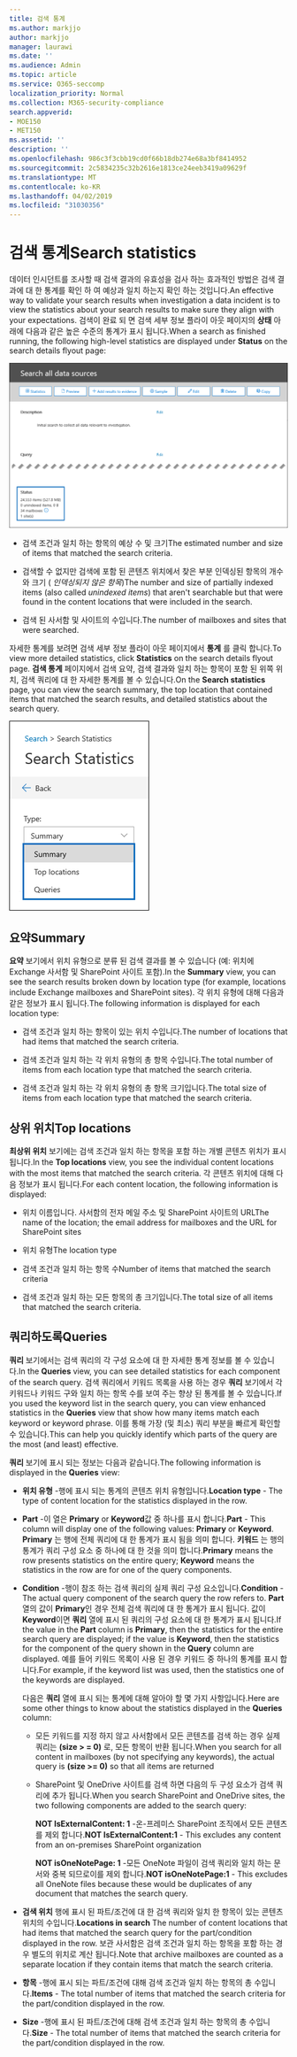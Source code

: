 ```yaml
---
title: 검색 통계
ms.author: markjjo
author: markjjo
manager: laurawi
ms.date: ''
ms.audience: Admin
ms.topic: article
ms.service: O365-seccomp
localization_priority: Normal
ms.collection: M365-security-compliance
search.appverid:
- MOE150
- MET150
ms.assetid: ''
description: ''
ms.openlocfilehash: 986c3f3cbb19cd0f66b18db274e68a3bf8414952
ms.sourcegitcommit: 2c5834235c32b2616e1813ce24eeb3419a09629f
ms.translationtype: MT
ms.contentlocale: ko-KR
ms.lasthandoff: 04/02/2019
ms.locfileid: "31030356"
---
```

# <a name="search-statistics"></a><span data-ttu-id="93601-102">검색 통계</span><span class="sxs-lookup"><span data-stu-id="93601-102">Search statistics</span></span>

<span data-ttu-id="93601-103">데이터 인시던트를 조사할 때 검색 결과의 유효성을 검사 하는 효과적인 방법은 검색 결과에 대 한 통계를 확인 하 여 예상과 일치 하는지 확인 하는 것입니다.</span><span class="sxs-lookup"><span data-stu-id="93601-103">An effective way to validate your search results when investigation a data incident is to view the statistics about your search results to make sure they align with your expectations.</span></span> <span data-ttu-id="93601-104">검색이 완료 되 면 검색 세부 정보 플라이 아웃 페이지의 **상태** 아래에 다음과 같은 높은 수준의 통계가 표시 됩니다.</span><span class="sxs-lookup"><span data-stu-id="93601-104">When a search as finished running, the following high-level statistics are displayed under **Status** on the search details flyout page:</span></span>

![검색 세부 정보 플라이 아웃 페이지의 검색 statisics](../media/SearchDetailsFlyout.png)

- <span data-ttu-id="93601-106">검색 조건과 일치 하는 항목의 예상 수 및 크기</span><span class="sxs-lookup"><span data-stu-id="93601-106">The estimated number and size of items that matched the search criteria.</span></span>

- <span data-ttu-id="93601-107">검색할 수 없지만 검색에 포함 된 콘텐츠 위치에서 찾은 부분 인덱싱된 항목의 개수와 크기 ( *인덱싱되지 않은 항목*)</span><span class="sxs-lookup"><span data-stu-id="93601-107">The number and size of partially indexed items (also called *unindexed items*) that aren't searchable but that were found in the content locations that were included in the search.</span></span>

- <span data-ttu-id="93601-108">검색 된 사서함 및 사이트의 수입니다.</span><span class="sxs-lookup"><span data-stu-id="93601-108">The number of mailboxes and sites that were searched.</span></span>

<span data-ttu-id="93601-109">자세한 통계를 보려면 검색 세부 정보 플라이 아웃 페이지에서 **통계** 를 클릭 합니다.</span><span class="sxs-lookup"><span data-stu-id="93601-109">To view more detailed statistics, click **Statistics** on the search details flyout page.</span></span> <span data-ttu-id="93601-110">**검색 통계** 페이지에서 검색 요약, 검색 결과와 일치 하는 항목이 포함 된 위쪽 위치, 검색 쿼리에 대 한 자세한 통계를 볼 수 있습니다.</span><span class="sxs-lookup"><span data-stu-id="93601-110">On the **Search statistics** page, you can view the search summary, the top location that contained items that matched the search results, and detailed statistics about the search query.</span></span>

![검색 통계 드롭다운 목록](../media/SearchStatisticsDropDownList.png)

## <a name="summary"></a><span data-ttu-id="93601-112">요약</span><span class="sxs-lookup"><span data-stu-id="93601-112">Summary</span></span>

<span data-ttu-id="93601-113">**요약** 보기에서 위치 유형으로 분류 된 검색 결과를 볼 수 있습니다 (예: 위치에 Exchange 사서함 및 SharePoint 사이트 포함).</span><span class="sxs-lookup"><span data-stu-id="93601-113">In the **Summary** view, you can see the search results broken down by location type (for example, locations include Exchange mailboxes and SharePoint sites).</span></span> <span data-ttu-id="93601-114">각 위치 유형에 대해 다음과 같은 정보가 표시 됩니다.</span><span class="sxs-lookup"><span data-stu-id="93601-114">The following information is displayed for each location type:</span></span>

- <span data-ttu-id="93601-115">검색 조건과 일치 하는 항목이 있는 위치 수입니다.</span><span class="sxs-lookup"><span data-stu-id="93601-115">The number of locations that had items that matched the search criteria.</span></span>

- <span data-ttu-id="93601-116">검색 조건과 일치 하는 각 위치 유형의 총 항목 수입니다.</span><span class="sxs-lookup"><span data-stu-id="93601-116">The total number of items from each location type that matched the search criteria.</span></span>

- <span data-ttu-id="93601-117">검색 조건과 일치 하는 각 위치 유형의 총 항목 크기입니다.</span><span class="sxs-lookup"><span data-stu-id="93601-117">The total size of items from each location type that matched the search criteria.</span></span>

## <a name="top-locations"></a><span data-ttu-id="93601-118">상위 위치</span><span class="sxs-lookup"><span data-stu-id="93601-118">Top locations</span></span>

<span data-ttu-id="93601-119">**최상위 위치** 보기에는 검색 조건과 일치 하는 항목을 포함 하는 개별 콘텐츠 위치가 표시 됩니다.</span><span class="sxs-lookup"><span data-stu-id="93601-119">In the **Top locations** view, you see the individual content locations with the most items that matched the search criteria.</span></span> <span data-ttu-id="93601-120">각 콘텐츠 위치에 대해 다음 정보가 표시 됩니다.</span><span class="sxs-lookup"><span data-stu-id="93601-120">For each content location, the following information is displayed:</span></span>

- <span data-ttu-id="93601-121">위치 이름입니다. 사서함의 전자 메일 주소 및 SharePoint 사이트의 URL</span><span class="sxs-lookup"><span data-stu-id="93601-121">The name of the location; the email address for mailboxes and the URL for SharePoint sites</span></span>

- <span data-ttu-id="93601-122">위치 유형</span><span class="sxs-lookup"><span data-stu-id="93601-122">The location type</span></span>

- <span data-ttu-id="93601-123">검색 조건과 일치 하는 항목 수</span><span class="sxs-lookup"><span data-stu-id="93601-123">Number of items that matched the search criteria</span></span>

- <span data-ttu-id="93601-124">검색 조건과 일치 하는 모든 항목의 총 크기입니다.</span><span class="sxs-lookup"><span data-stu-id="93601-124">The total size of all items that matched the search criteria.</span></span>

## <a name="queries"></a><span data-ttu-id="93601-125">쿼리하도록</span><span class="sxs-lookup"><span data-stu-id="93601-125">Queries</span></span>

<span data-ttu-id="93601-126">**쿼리** 보기에서는 검색 쿼리의 각 구성 요소에 대 한 자세한 통계 정보를 볼 수 있습니다.</span><span class="sxs-lookup"><span data-stu-id="93601-126">In the **Queries** view, you can see detailed statistics for each component of the search query.</span></span> <span data-ttu-id="93601-127">검색 쿼리에서 키워드 목록을 사용 하는 경우 **쿼리** 보기에서 각 키워드나 키워드 구와 일치 하는 항목 수를 보여 주는 향상 된 통계를 볼 수 있습니다.</span><span class="sxs-lookup"><span data-stu-id="93601-127">If you used the keyword list in the search query, you can view enhanced statistics in the **Queries** view  that show how many items match each keyword or keyword phrase.</span></span> <span data-ttu-id="93601-128">이를 통해 가장 (및 최소) 쿼리 부분을 빠르게 확인할 수 있습니다.</span><span class="sxs-lookup"><span data-stu-id="93601-128">This can help you quickly identify which parts of the query are the most (and least) effective.</span></span> 

<span data-ttu-id="93601-129">**쿼리** 보기에 표시 되는 정보는 다음과 같습니다.</span><span class="sxs-lookup"><span data-stu-id="93601-129">The following information is displayed in the **Queries** view:</span></span>

 - <span data-ttu-id="93601-130">**위치 유형** -행에 표시 되는 통계의 콘텐츠 위치 유형입니다.</span><span class="sxs-lookup"><span data-stu-id="93601-130">**Location type** - The type of content location for the statistics displayed in the row.</span></span>

- <span data-ttu-id="93601-131">**Part** -이 열은 **Primary** or **Keyword**값 중 하나를 표시 합니다.</span><span class="sxs-lookup"><span data-stu-id="93601-131">**Part** - This column will display one of the following values: **Primary** or **Keyword**.</span></span> <span data-ttu-id="93601-132">**Primary** 는 행에 전체 쿼리에 대 한 통계가 표시 됨을 의미 합니다. **키워드** 는 행의 통계가 쿼리 구성 요소 중 하나에 대 한 것을 의미 합니다.</span><span class="sxs-lookup"><span data-stu-id="93601-132">**Primary** means the row presents statistics on the entire query; **Keyword** means the statistics in the row are for one of the query components.</span></span>

- <span data-ttu-id="93601-133">**Condition** -행이 참조 하는 검색 쿼리의 실제 쿼리 구성 요소입니다.</span><span class="sxs-lookup"><span data-stu-id="93601-133">**Condition** - The actual query component of the search query the row refers to.</span></span> <span data-ttu-id="93601-134">**Part** 열의 값이 **Primary**인 경우 전체 검색 쿼리에 대 한 통계가 표시 됩니다. 값이 **Keyword**이면 **쿼리** 열에 표시 된 쿼리의 구성 요소에 대 한 통계가 표시 됩니다.</span><span class="sxs-lookup"><span data-stu-id="93601-134">If the value in the **Part** column is **Primary**, then the statistics for the entire search query are displayed; if the value is **Keyword**, then the statistics for the component of the query shown in the **Query** column are displayed.</span></span> <span data-ttu-id="93601-135">예를 들어 키워드 목록이 사용 된 경우 키워드 중 하나의 통계를 표시 합니다.</span><span class="sxs-lookup"><span data-stu-id="93601-135">For example, if the keyword list was used, then the statistics one of the keywords are displayed.</span></span>

  <span data-ttu-id="93601-136">다음은 **쿼리** 열에 표시 되는 통계에 대해 알아야 할 몇 가지 사항입니다.</span><span class="sxs-lookup"><span data-stu-id="93601-136">Here are some other things to know about the statistics displayed in the **Queries** column:</span></span>
  
  - <span data-ttu-id="93601-137">모든 키워드를 지정 하지 않고 사서함에서 모든 콘텐츠를 검색 하는 경우 실제 쿼리는 **(size > = 0)** 로, 모든 항목이 반환 됩니다.</span><span class="sxs-lookup"><span data-stu-id="93601-137">When you search for all content in mailboxes (by not specifying any keywords), the actual query is **(size >= 0)** so that all items are returned</span></span>
  
  - <span data-ttu-id="93601-138">SharePoint 및 OneDrive 사이트를 검색 하면 다음의 두 구성 요소가 검색 쿼리에 추가 됩니다.</span><span class="sxs-lookup"><span data-stu-id="93601-138">When you search SharePoint and OneDrive sites, the two following components are added to the search query:</span></span>
    
    <span data-ttu-id="93601-139">**NOT IsExternalContent: 1** -온-프레미스 SharePoint 조직에서 모든 콘텐츠를 제외 합니다.</span><span class="sxs-lookup"><span data-stu-id="93601-139">**NOT IsExternalContent:1** - This excludes any content from an on-premises SharePoint organization</span></span>
    
    <span data-ttu-id="93601-140">**NOT isOneNotePage: 1** -모든 OneNote 파일이 검색 쿼리와 일치 하는 문서와 중복 되므로이를 제외 합니다.</span><span class="sxs-lookup"><span data-stu-id="93601-140">**NOT isOneNotePage:1** - This excludes all OneNote files because these would be duplicates of any document that matches the search query.</span></span>

- <span data-ttu-id="93601-141">**검색 위치** 행에 표시 된 파트/조건에 대 한 검색 쿼리와 일치 한 항목이 있는 콘텐츠 위치의 수입니다.</span><span class="sxs-lookup"><span data-stu-id="93601-141">**Locations in search** The number of content locations that had items that matched the search query for the part/condition displayed in the row.</span></span> <span data-ttu-id="93601-142">보관 사서함은 검색 조건과 일치 하는 항목을 포함 하는 경우 별도의 위치로 계산 됩니다.</span><span class="sxs-lookup"><span data-stu-id="93601-142">Note that archive mailboxes are counted as a separate location if they contain items that match the search criteria.</span></span>

- <span data-ttu-id="93601-143">**항목** -행에 표시 되는 파트/조건에 대해 검색 조건과 일치 하는 항목의 총 수입니다.</span><span class="sxs-lookup"><span data-stu-id="93601-143">**Items** - The total number of items that matched the search criteria for the part/condition displayed in the row.</span></span>

- <span data-ttu-id="93601-144">**Size** -행에 표시 된 파트/조건에 대해 검색 조건과 일치 하는 항목의 총 수입니다.</span><span class="sxs-lookup"><span data-stu-id="93601-144">**Size** - The total number of items that matched the search criteria for the part/condition displayed in the row.</span></span>